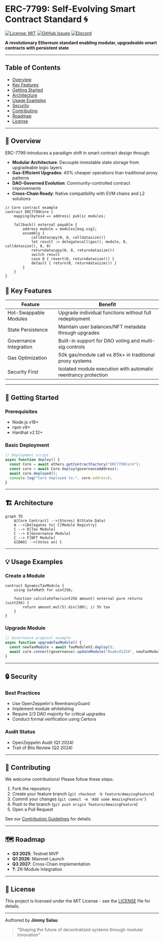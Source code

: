 # ERC-7799: Self-Evolving Smart Contract Standard 🌀

[![License: MIT](https://img.shields.io/badge/License-MIT-blue.svg)](https://opensource.org/licenses/MIT)
[![GitHub Issues](https://img.shields.io/github/issues/erc7799/core)](https://github.com/erc7799/core/issues)
[![Discord](https://img.shields.io/discord/1073457327244349460)](https://discord.gg/erc7799)

**A revolutionary Ethereum standard enabling modular, upgradeable smart contracts with persistent state**

---

## Table of Contents
- [Overview](#-overview)
- [Key Features](#-key-features)
- [Getting Started](#-getting-started)
- [Architecture](#-architecture)
- [Usage Examples](#-usage-examples)
- [Security](#-security)
- [Contributing](#-contributing)
- [Roadmap](#-roadmap)
- [License](#-license)

---

## 🌟 Overview

ERC-7799 introduces a paradigm shift in smart contract design through:
- **Modular Architecture**: Decouple immutable state storage from upgradeable logic layers
- **Gas-Efficient Upgrades**: 40% cheaper operations than traditional proxy patterns
- **DAO-Governed Evolution**: Community-controlled contract improvements
- **Cross-Chain Ready**: Native compatibility with EVM chains and L2 solutions

```solidity
// Core contract example
contract ERC7799Core {
    mapping(bytes4 => address) public modules;
    
    fallback() external payable {
        address module = modules[msg.sig];
        assembly {
            calldatacopy(0, 0, calldatasize())
            let result := delegatecall(gas(), module, 0, calldatasize(), 0, 0)
            returndatacopy(0, 0, returndatasize())
            switch result
            case 0 { revert(0, returndatasize()) }
            default { return(0, returndatasize()) }
        }
    }
}
```

## 🔑 Key Features

| Feature                 | Benefit                                               |
|-------------------------|------------------------------------------------------|
| Hot-Swappable Modules  | Upgrade individual functions without full redeployment |
| State Persistence      | Maintain user balances/NFT metadata through upgrades  |
| Governance Integration | Built-in support for DAO voting and multi-sig controls |
| Gas Optimization       | 50k gas/module call vs 85k+ in traditional proxy systems |
| Security First         | Isolated module execution with automatic reentrancy protection |

---

## 🚀 Getting Started

### Prerequisites
- Node.js v18+
- npm v9+
- Hardhat v2.12+

### Basic Deployment
```javascript
// Deployment script
async function deploy() {
  const Core = await ethers.getContractFactory("ERC7799Core");
  const core = await Core.deploy(governanceAddress);
  await core.deployed();
  console.log("Core deployed to:", core.address);
}
```

---

## 🏗 Architecture

```mermaid
graph TD
    A[Core Contract] -->|Stores| B(State Data)
    A -->|Delegates to| C[Module Registry]
    C --> D[Tax Module]
    C --> E[Governance Module]
    C --> F[NFT Module]
    G[DAO] -->|Votes on| C
```

---

## 💡 Usage Examples

### Create a Module
```solidity
contract DynamicTaxModule {
    using SafeMath for uint256;
    
    function calculateTax(uint256 amount) external pure returns (uint256) {
        return amount.mul(5).div(100); // 5% tax
    }
}
```

### Upgrade Module
```javascript
// Governance proposal example
async function upgradeTaxModule() {
  const newTaxModule = await TaxModuleV2.deploy();
  await core.connect(governance).updateModule("0xabcd1234", newTaxModule.address);
}
```

---

## 🔒 Security

### Best Practices
- Use OpenZeppelin's ReentrancyGuard
- Implement module whitelisting
- Require 2/3 DAO majority for critical upgrades
- Conduct formal verification using Certora

### Audit Status
- OpenZeppelin Audit (Q1 2024)
- Trail of Bits Review (Q2 2024)

---

## 🤝 Contributing

We welcome contributions! Please follow these steps:

1. Fork the repository
2. Create your feature branch (`git checkout -b feature/AmazingFeature`)
3. Commit your changes (`git commit -m 'Add some AmazingFeature'`)
4. Push to the branch (`git push origin feature/AmazingFeature`)
5. Open a Pull Request

See our [Contribution Guidelines](CONTRIBUTING.md) for details.

---

## 🗺 Roadmap

- **Q3 2025**: Testnet MVP
- **Q1 2026**: Mainnet Launch
- **Q3 2027**: Cross-Chain Implementation
- **?**: ZK-Module Integration

---

## 📜 License

This project is licensed under the MIT License - see the [LICENSE](LICENSE) file for details.

---

Authored by **Jimmy Salau**

> "Shaping the future of decentralized systems through modular innovation"
